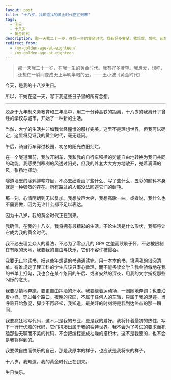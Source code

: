 ```yaml
---
layout: post
title: "十八岁，我知道我的黄金时代正在到来"
tags:
  - 生日
  - 十八岁
  - 黄金时代
description: 那一天我二十一岁，在我一生的黄金时代。我有好多奢望。我想爱，想吃，还想在一瞬间变成天上半明半暗的云。——王小波《黄金时代》
redirect_from:
  - /my-golden-age-at-eighteen/
  - /my-golden-age-at-eighteen
---
```


> 那一天我二十一岁，在我一生的黄金时代。我有好多奢望。我想爱，想吃，还想在一瞬间变成天上半明半暗的云。——王小波《黄金时代》

今天，是我的十八岁生日。

所以，不妨在这一天，写下我这些日子里的所有念想。

---

脱身于九年制义务教育和三年高中，用二十分钟高铁的距离，十八岁的我离开了曾经的学校与城市，开始了一种新的生活。

当然，大学的生活并非如我曾经憧憬的那样完美。这里不是理想世界，但我可以确定，这里将见证我的黄金时代，毫无疑问。

午后，骑自行车穿过校园，初冬的阳光依旧灿烂。

在一个隧道面前，我放开刹车，我和我的自行车积攒的势能自由地转换为我们共同的动能。我感受到寒冽的风透过阳光，但我的外套大大方方地敞开，兜着满满的风，张扬地挥动。

隧道墙壁的涂鸦鲜艳夺目，不必去细看画了些什么、写了些什么，五彩的颜料本身就是一种强烈的存在。所有路过的人都没法回避它们的鲜艳。

那一刻，心情明朗到无以复加。我想放声大笑，我想高歌一曲。或者说，我什么也不需要做，因为无论什么都不足以表达。

因为十八岁，我的黄金时代正在到来。

我确信，在我的十八岁，我将拥有最精彩的生活。不论生活是什么形状，我都将让它成为我的黄金时代。

我不必去理会众人的看法，不必为了零点几的 GPA 之差而耿耿于怀，不必被限制在有限的天地，我要我的自由与快乐，它们不容许被侵吞。

我要无止地读书，把这些年想读的书通通读完。用一本本的书，填满我的借阅清单。有谁规定了理工科的学生应该只潜心数理，而不能多读文学？我会骄傲地在我的书单上打勾，我也会在某个悠闲的午后、或者安然的深夜，用我的文字捕捉那些闪烁的念头。

我要尽情地奔跑，要更自由挥洒的汗水。我要绕着运动场，一圈圈地奔跑；也要沿着小径，穿过每个路口。夜晚的校园，不属于任何人的车辙，只属于我的足迹。当呼吸开始急促，脚步不再轻松，我知道，最美好的时刻将是我到达终点的那一瞬间。

我要疯狂地写代码，这不只是我的专业，更是我的爱好。我将怀着最初的热忱，写下一行行优雅的代码，它们拼凑出属于我的独特世界。我不会为了考试的要求而死磕那些无聊而不美的代码，不会把编程变成枯燥的搭积木。这不是我要的，也不会是我将得到的。

我要做自由而快乐的自己，那是我原本的样子，也应该是我将来的样子。

十八岁，我知道，我的黄金时代正在到来。

生日快乐。
